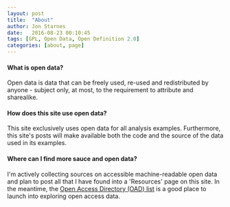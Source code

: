 ```yaml
---
layout: post
title:  "About"
author: Jon Starnes
date:   2016-08-23 00:10:45
tags: [GPL, Open Data, Open Definition 2.0]
categories: [about, page]
---
```


#### What is open data?  
Open data is data that can be freely used, re-used and redistributed by anyone - subject only, at most, to the requirement to attribute and sharealike.

#### How does this site use open data?
This site exclusively uses open data for all analysis examples. Furthermore, this site's posts will make available both the code and the source of the data used in its examples.

#### Where can I find more sauce and open data?
I'm actively collecting sources on accessible machine-readable open data and plan to post all that I have found into a 'Resources' page on this site. In the meantime, the [Open Access Directory (OAD) list](http://oad.simmons.edu/oadwiki/Data_repositories) is a good place to launch into exploring open access data.
